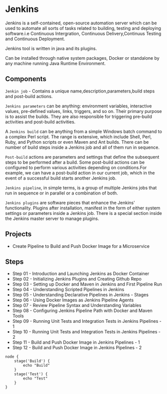 # Jenkins

Jenkins is a self-contained, open-source automation server which can be used to automate all sorts of tasks related to building, testing and deploying software.i.e Continuous Intergration, Continuous Delivery,Continuus Testing and Continuous Deployment.

Jenkins tool is written in java and its plugins.

Can be installed through native system packages, Docker or standalone by any machine running Java Runtime Environment.

## Components

`Jenkin job` - Contains a unique name,description,parameters,build steps and post-build actions.

`Jenkins parameters` can be anything: environment variables, interactive values,
pre-defined values, links, triggers, and so on. Their primary purpose is to assist the
builds. They are also responsible for triggering pre-build activities and post-build
activities.

A `Jenkins build` can be anything from a
simple Windows batch command to a complex Perl script. The range is extensive,
which include Shell, Perl, Ruby, and Python scripts or even Maven and Ant builds.
There can be number of build steps inside a Jenkins job and all of them run in
sequence.

`Post-build` actions are parameters and settings that define the subsequent steps to
be performed after a build. Some post-build actions can be configured to perform
various activities depending on conditions.For example, we can have a post-build
action in our current job, which in the event of a successful build starts another
Jenkins job.

`Jenkins pipeline`, in simple terms, is a group of multiple Jenkins jobs that run in
sequence or in parallel or a combination of both.

`Jenkins plugins` are software pieces that enhance the Jenkins' functionality. Plugins
after installation, manifest in the form of either system settings or parameters inside
a Jenkins job.
There is a special section inside the Jenkins master server to manage plugins.

## Projects

- Create Pipeline to Build and Push Docker Image for a Microservice

## Steps

- Step 01 - Introduction and Launching Jenkins as Docker Container
- Step 02 - Initializing Jenkins Plugins and Creating Github Repo
- Step 03 - Setting up Docker and Maven in Jenkins and First Pipeline Run
- Step 04 - Understanding Scripted Pipelines in Jenkins
- Step 05 - Understanding Declarative Pipelines in Jenkins - Stages
- Step 06 - Using Docker Images as Jenkins Pipeline Agents
- Step 07 - Review Pipeline Syntax and Understanding Variables
- Step 08 - Configuring Jenkins Pipeline Path with Docker and Maven Tools
- Step 09 - Running Unit Tests and Integration Tests in Jenkins Pipelines - 1
- Step 10 - Running Unit Tests and Integration Tests in Jenkins Pipelines - 2
- Step 11 - Build and Push Docker Image in Jenkins Pipelines - 1
- Step 12 - Build and Push Docker Image in Jenkins Pipelines - 2

```Jenkins
node {
	stage('Build') {
		echo "Build"
	}
	stage('Test') {
		echo "Test"
	}
}
```
